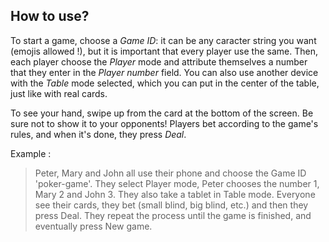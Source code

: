 ## How to use?
To start a game, choose a *Game ID*: it can be any caracter string you want (emojis allowed !), but it is important that every player use the same.
Then, each player choose the *Player* mode and attribute themselves a number that they enter in the *Player number* field.
You can also use another device with the *Table* mode selected, which you can put in the center of the table, just like with real cards.

To see your hand, swipe up from the card at the bottom of the screen. Be sure not to show it to your opponents!
Players bet according to the game's rules, and when it's done, they press *Deal*.

Example :
> Peter, Mary and John all use their phone and choose the Game ID 'poker-game'.
> They select Player mode, Peter chooses the number 1, Mary 2 and John 3.
> They also take a tablet in Table mode.
> Everyone see their cards, they bet (small blind, big blind, etc.) and then they press Deal.
> They repeat the process until the game is finished, and eventually press New game.